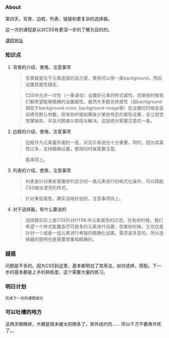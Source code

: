 ### About

第四天，背景，边框，列表，链接和更复杂的选择器。

这一次的课程是以对CSS有更深一步的了解为目的的。

[课程地址](http://ife.baidu.com/course/detail/id/38)

### 知识点

1. 背景的介绍，使用，注意事项
    > 背景就是位于元素底层的显示层，使用可以用一条background，然后设置其属性搞定。

    > CSS中允许一次性（一条语句）设置好元素的样式属性。但某些时候我们都希望能够精确的设置属性。虽然大多数总体属性（如background相较于background-color, background-image等）在设置的时候会自动填充默认参数，但有些时候如果缺少某些特定的属性设置，会让视觉效果缺失，并且问题难以查找与解决。这是绝对需要注意的一条。

2. 边框的介绍，使用，注意事项
    > 边框作为元素最外面的一层，对显示来说也十分重要。同时，因为其属性过多，支持精确设置，使用的时候需要注意。

    > 基本同上。

3. 列表的介绍，使用，注意事项
    > 列表是针对某些需要排列显示的一类元素进行的格式化操作，可以搭配CSS做出漂亮的样式。

    > 针对某些属性，确实没啥好说的。注意事项同上。

4. 对于选择器，有什么要说的
    > 选择器实际上是CSS针对HTML中元素属性的过滤。在有些时候，我们希望一个样式能覆盖尽可能多的元素进行设置，但某些时候，又仅仅是针对一个或者一组元素进行单独的精确化设置。需求是多变的，所以选择器的使用也是需要慎重和精确的。

### 疑惑

问题是不多的。因为CSS到这里，基本都明白了其用法，如何选择，搭配。下一步的基本都是上手的熟练度，这个需要大量的练习。

### 明日计划

    完成下一天的课程部分

### 可以吐槽的地方

这两天眼睛疼，大概是周末被太阳晒多了，紫外线灼伤……
所以千万不要再作死了。。